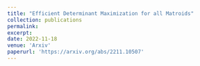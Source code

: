 ```yaml
---
title: "Efficient Determinant Maximization for all Matroids"
collection: publications
permalink:
excerpt:
date: 2022-11-18
venue: 'Arxiv'
paperurl: 'https://arxiv.org/abs/2211.10507'
---
```


